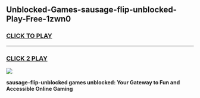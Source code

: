 
## Unblocked-Games-sausage-flip-unblocked-Play-Free-1zwn0
<h3>
<a href="https://premium76.site?title=sausage-flip-unblocked&ref=19M">CLICK TO PLAY</a></h3>
<hr>

<h3>
<a href="https://premium76.site?title=sausage-flip-unblocked&ref=19M">CLICK 2 PLAY</a>
  
</h3>

<a href="https://premium76.site?title=sausage-flip-unblocked&ref=19M"><img src="https://clearcache.store/games.png"></a>


**sausage-flip-unblocked games unblocked: Your Gateway to Fun and Accessible Online Gaming**
